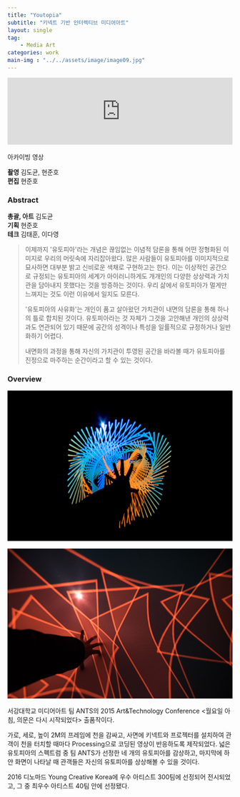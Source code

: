 ```yaml
---
title: "Youtopia"
subtitle: "키넥트 기반 인터렉티브 미디어아트"
layout: single
tag: 
    - Media Art
categories: work
main-img : "../../assets/image/image09.jpg"
---
```


<iframe width="100%" height="56.25%" src="https://www.youtube.com/embed/lS_akq-nF70" frameborder="0" allow="accelerometer; autoplay; encrypted-media; gyroscope; picture-in-picture" allowfullscreen></iframe>
  
아카이빙 영상

__촬영__ 김도균, 현준호  
__편집__ 현준호  

### Abstract

__총괄, 아트__  김도균  
__기획__  현준호    
__테크__  김태훈, 이다영  


>이제까지 '유토피아'라는 개념은 끊임없는 이념적 담론을 통해 어떤 정형화된 이미지로 우리의 머릿속에 자리잡아왔다. 많은 사람들이 유토피아를 이미지적으로 묘사하면 대부분 밝고 신비로운 색채로 구현하고는 한다. 이는 이상적인 공간으로 규정되는 유토피아의 세계가 아이러니하게도 개개인의 다양한 상상력과 가치관을 담아내지 못했다는 것을 방증하는 것이다. 우리 삶에서 유토피아가 멀게만 느껴지는 것도 이런 이유에서 일지도 모른다.  
>  
>'유토피아의 사유화'는 개인이 품고 살아왔던 가치관이 내면의 담론을 통해 하나의 틀로 합치된 것이다. 유토피아라는 것 자체가 그것을 고안해낸 개인의 상상력과도 연관되어 있기 때문에 공간의 성격이나 특성을 일률적으로 규정하거나 일반화하기 어렵다.  
>  
>내면화의 과정을 통해 자신의 가치관이 투영된 공간을 바라볼 때가 유토피아를 진정으로 마주하는 순간이라고 할 수 있는 것이다.

### Overview

![image](../../assets/image/image09-2.jpg)  
  
![image](../../assets/image/image09-3.jpg)
  
서강대학교 미디어아트 팀 ANTS의 2015 Art&Technology Conference <월요일 아침, 의문은 다시 시작되었다> 출품작이다.  
  
가로, 세로, 높이 2M의 프레임에 천을 감싸고, 사면에 키넥트와 프로젝터를 설치하여 관객이 천을 터치할 때마다 Processing으로 코딩된 영상이 반응하도록 제작되었다. 넓은 유토피아의 스펙트럼 중 팀 ANTS가 선정한 네 개의 유토피아를 감상하고, 마지막에 하얀 화면이 나타날 때 관객들은 자신의 유토피아를 상상해볼 수 있을 것이다.  
  
2016 디노마드 Young Creative Korea에 우수 아티스트 300팀에 선정되어 전시되었고, 그 중 최우수 아티스트 40팀 안에 선정됐다.